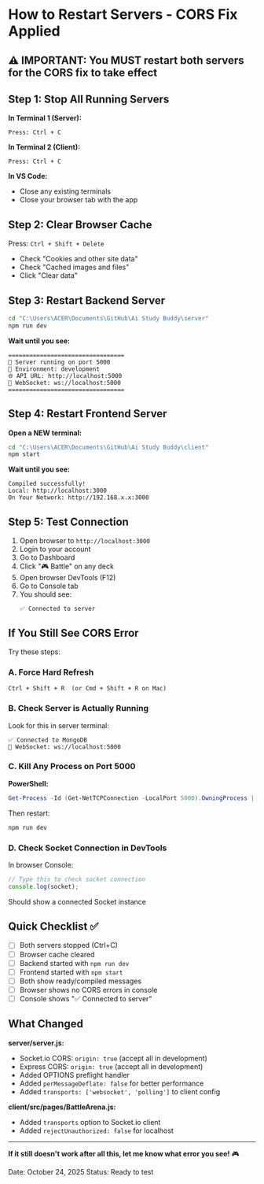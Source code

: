 # How to Restart Servers - CORS Fix Applied

## ⚠️ IMPORTANT: You MUST restart both servers for the CORS fix to take effect

## Step 1: Stop All Running Servers

**In Terminal 1 (Server):**

```
Press: Ctrl + C
```

**In Terminal 2 (Client):**

```
Press: Ctrl + C
```

**In VS Code:**

- Close any existing terminals
- Close your browser tab with the app

## Step 2: Clear Browser Cache

Press: `Ctrl + Shift + Delete`

- Check "Cookies and other site data"
- Check "Cached images and files"
- Click "Clear data"

## Step 3: Restart Backend Server

```bash
cd "C:\Users\ACER\Documents\GitHub\Ai Study Buddy\server"
npm run dev
```

**Wait until you see:**

```
=================================
🚀 Server running on port 5000
📍 Environment: development
🌐 API URL: http://localhost:5000
🔌 WebSocket: ws://localhost:5000
=================================
```

## Step 4: Restart Frontend Server

**Open a NEW terminal:**

```bash
cd "C:\Users\ACER\Documents\GitHub\Ai Study Buddy\client"
npm start
```

**Wait until you see:**

```
Compiled successfully!
Local: http://localhost:3000
On Your Network: http://192.168.x.x:3000
```

## Step 5: Test Connection

1. Open browser to `http://localhost:3000`
2. Login to your account
3. Go to Dashboard
4. Click "🎮 Battle" on any deck
5. Open browser DevTools (F12)
6. Go to Console tab
7. You should see:
   ```
   ✅ Connected to server
   ```

## If You Still See CORS Error

Try these steps:

### A. Force Hard Refresh

```
Ctrl + Shift + R  (or Cmd + Shift + R on Mac)
```

### B. Check Server is Actually Running

Look for this in server terminal:

```
✅ Connected to MongoDB
🔌 WebSocket: ws://localhost:5000
```

### C. Kill Any Process on Port 5000

**PowerShell:**

```powershell
Get-Process -Id (Get-NetTCPConnection -LocalPort 5000).OwningProcess | Stop-Process -Force
```

Then restart:

```bash
npm run dev
```

### D. Check Socket Connection in DevTools

In browser Console:

```javascript
// Type this to check socket connection
console.log(socket);
```

Should show a connected Socket instance

## Quick Checklist ✅

- [ ] Both servers stopped (Ctrl+C)
- [ ] Browser cache cleared
- [ ] Backend started with `npm run dev`
- [ ] Frontend started with `npm start`
- [ ] Both show ready/compiled messages
- [ ] Browser shows no CORS errors in console
- [ ] Console shows "✅ Connected to server"

## What Changed

**server/server.js:**

- Socket.io CORS: `origin: true` (accept all in development)
- Express CORS: `origin: true` (accept all in development)
- Added OPTIONS preflight handler
- Added `perMessageDeflate: false` for better performance
- Added `transports: ['websocket', 'polling']` to client config

**client/src/pages/BattleArena.js:**

- Added `transports` option to Socket.io client
- Added `rejectUnauthorized: false` for localhost

---

**If it still doesn't work after all this, let me know what error you see!** 🎮

Date: October 24, 2025
Status: Ready to test
